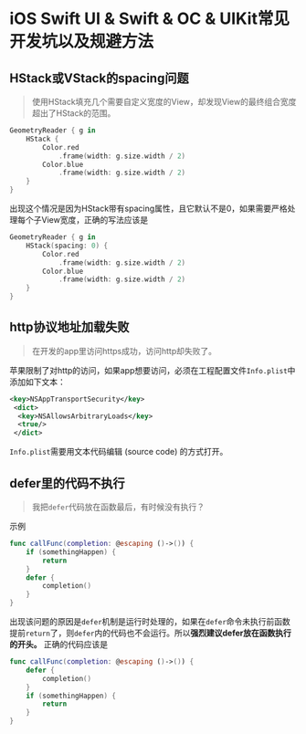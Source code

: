 # iOS Swift UI & Swift & OC & UIKit常见开发坑以及规避方法

## HStack或VStack的spacing问题
> 使用HStack填充几个需要自定义宽度的View，却发现View的最终组合宽度超出了HStack的范围。

```swift
GeometryReader { g in
	HStack {
		Color.red
			.frame(width: g.size.width / 2)
		Color.blue
			.frame(width: g.size.width / 2)
	}
}
```
出现这个情况是因为HStack带有spacing属性，且它默认不是0，如果需要严格处理每个子View宽度，正确的写法应该是
```swift
GeometryReader { g in
	HStack(spacing: 0) {
		Color.red
			.frame(width: g.size.width / 2)
		Color.blue
			.frame(width: g.size.width / 2)
	}
}
```
## http协议地址加载失败
> 在开发的app里访问https成功，访问http却失败了。

苹果限制了对http的访问，如果app想要访问，必须在工程配置文件`Info.plist`中添加如下文本：
```xml
<key>NSAppTransportSecurity</key>
 <dict>
  <key>NSAllowsArbitraryLoads</key>
  <true/>
 </dict>
```
`Info.plist`需要用文本代码编辑 (source code) 的方式打开。
## defer里的代码不执行
> 我把`defer`代码放在函数最后，有时候没有执行？

示例
```swift
func callFunc(completion: @escaping ()->()) {
	if (somethingHappen) {
        return  
    }
    defer {
        completion()
    }
}
```
出现该问题的原因是`defer`机制是运行时处理的，如果在`defer`命令未执行前函数提前`return`了，则`defer`内的代码也不会运行。所以**强烈建议defer放在函数执行的开头。**
正确的代码应该是
```swift
func callFunc(completion: @escaping ()->()) {
    defer {
        completion()
    }
	if (somethingHappen) {
        return  
    }
}
```